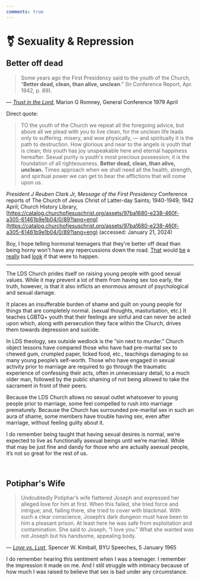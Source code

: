 ```yaml
---
comments: true
---
```

# ⚧️ Sexuality & Repression
## Better off dead

>Some years ago the First Presidency said to the youth of the Church, “**Better dead, clean, than alive, unclean**.” (In Conference Report, Apr. 1942, p. 89).

— _[Trust in the Lord](https://www.churchofjesuschrist.org/study/general-conference/1979/04/trust-in-the-lord?lang=eng&id=p31#p31)_, Marion G Romney, General Conference 1979 April

Direct quote:
>TO the youth of the Church we repeat all the foregoing advice, but above all we plead with you to live clean, for the unclean life leads only to suffering. misery, and woe physically, — and spiritually it is the path to destruction. How glorious and near to the angels is youth that is clean; this youth has joy unspeakable here and eternal happiness hereafter. Sexual purity is youth's most precious possession; it is the foundation of all righteousness. **Better dead, clean, than alive, unclean.** Times approach when we shall need all the health, strength, and spiritual power we can get to bear the afflictions that will come upon us.

*President J Reuben Clark Jr, Message of the First Presidency*
Conference reports of The Church of Jesus Christ of Latter-day Saints; 1940-1949; 1942 April; Church History Library, [https://catalog.churchofjesuschrist.org/assets/97ba1680-e238-460f-a305-61461b9e1b04/0/89?lang=eng](https://catalog.churchofjesuschrist.org/assets/97ba1680-e238-460f-a305-61461b9e1b04/0/89?lang=eng) (accessed: January 21, 2024)

Boy, I hope telling hormonal teenagers that they're better off dead than being horny won't have any repercussions down the road. [That](https://www.thechurchnews.com/2021/9/2/23265542/latter-day-saint-youth-suicide-whats-real-how-to-help/) would [be](https://religionnews.com/2016/03/12/study-shows-link-teen-suicide-mormon-populations/) a [really](https://newsroom.churchofjesuschrist.org/article/why-we-need-to-talk-about-suicide) bad [look](https://rationalfaiths.com/mormon-religious-context-and-lgbt-youth-suicides-an-additional-empirical-analysis/) if that were to happen.

---

The LDS Church prides itself on raising young people with good sexual values. While it may prevent a lot of them from having sex too early, the truth, however, is that it also inflicts an enormous amount of psychological and sexual damage.

It places an insufferable burden of shame and guilt on young people for things that are completely normal. (sexual thoughts, masturbation, etc.) It teaches LGBTQ+ youth that their feelings are sinful and can never be acted upon which, along with persecution they face within the Church, drives them towards depression and suicide.

In LDS theology, sex outside wedlock is the “sin next to murder.” Church object lessons have compared those who have had pre-marital sex to chewed gum, crumpled paper, licked food, etc., teachings damaging to so many young people’s self-worth. Those who have engaged in sexual activity prior to marriage are required to go through the traumatic experience of confessing their acts, often in unnecessary detail, to a much older man, followed by the public shaming of not being allowed to take the sacrament in front of their peers.

Because the LDS Church allows no sexual outlet whatsoever to young people prior to marriage, some feel compelled to rush into marriage prematurely. Because the Church has surrounded pre-marital sex in such an aura of shame, some members have trouble having sex, even after marriage, without feeling guilty about it.

I do remember being taught that having sexual desires is normal, we’re expected to live as functionally asexual beings until we’re married. While that may be just fine and dandy for those who are actually asexual people, it’s not so great for the rest of us.

&nbsp;

## Potiphar's Wife
> Undoubtedly Potiphar’s wife flattered Joseph and expressed her alleged love for him at first. When this failed, she tried force and intrigue; and, failing there, she tried to cover with blackmail. With such a clear conscience, Joseph’s dark dungeon must have been to him a pleasant prison. At least here he was safe from exploitation and contamination. She said to Joseph, “I love you.” What she wanted was not Joseph but his handsome, appealing body.

— _[Love vs. Lust](https://speeches.byu.edu/talks/spencer-w-kimball_love-vs-lust/)_, Spencer W. Kimball, BYU Speeches, 5 January 1965

I do remember hearing this sentiment when I was a teenager. I remember the impression it made on me. And I still struggle with intimacy because of how much I was raised to believe that sex is bad under any circumstance.

